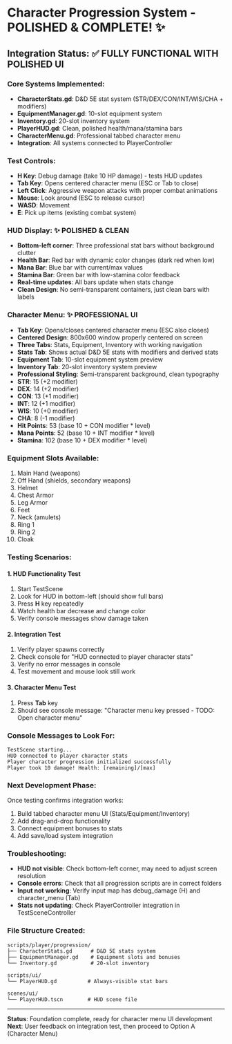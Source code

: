 # Character Progression System - POLISHED & COMPLETE! ✨

## Integration Status: ✅ FULLY FUNCTIONAL WITH POLISHED UI

### Core Systems Implemented:
- **CharacterStats.gd**: D&D 5E stat system (STR/DEX/CON/INT/WIS/CHA + modifiers)
- **EquipmentManager.gd**: 10-slot equipment system
- **Inventory.gd**: 20-slot inventory system  
- **PlayerHUD.gd**: Clean, polished health/mana/stamina bars
- **CharacterMenu.gd**: Professional tabbed character menu
- **Integration**: All systems connected to PlayerController

### Test Controls:
- **H Key**: Debug damage (take 10 HP damage) - tests HUD updates
- **Tab Key**: Opens centered character menu (ESC or Tab to close)
- **Left Click**: Aggressive weapon attacks with proper combat animations
- **Mouse**: Look around (ESC to release cursor)
- **WASD**: Movement
- **E**: Pick up items (existing combat system)

### HUD Display: ✨ POLISHED & CLEAN
- **Bottom-left corner**: Three professional stat bars without background clutter
- **Health Bar**: Red bar with dynamic color changes (dark red when low)
- **Mana Bar**: Blue bar with current/max values
- **Stamina Bar**: Green bar with low-stamina color feedback
- **Real-time updates**: All bars update when stats change
- **Clean Design**: No semi-transparent containers, just clean bars with labels

### Character Menu: ✨ PROFESSIONAL UI
- **Tab Key**: Opens/closes centered character menu (ESC also closes)
- **Centered Design**: 800x600 window properly centered on screen
- **Three Tabs**: Stats, Equipment, Inventory with working navigation
- **Stats Tab**: Shows actual D&D 5E stats with modifiers and derived stats
- **Equipment Tab**: 10-slot equipment system preview
- **Inventory Tab**: 20-slot inventory system preview
- **Professional Styling**: Semi-transparent background, clean typography
- **STR**: 15 (+2 modifier)
- **DEX**: 14 (+2 modifier) 
- **CON**: 13 (+1 modifier)
- **INT**: 12 (+1 modifier)
- **WIS**: 10 (+0 modifier)
- **CHA**: 8 (-1 modifier)
- **Hit Points**: 53 (base 10 + CON modifier * level)
- **Mana Points**: 52 (base 10 + INT modifier * level)
- **Stamina**: 102 (base 10 + DEX modifier * level)

### Equipment Slots Available:
1. Main Hand (weapons)
2. Off Hand (shields, secondary weapons)
3. Helmet
4. Chest Armor
5. Leg Armor
6. Feet
7. Neck (amulets)
8. Ring 1
9. Ring 2
10. Cloak

### Testing Scenarios:

#### 1. HUD Functionality Test
1. Start TestScene
2. Look for HUD in bottom-left (should show full bars)
3. Press **H** key repeatedly
4. Watch health bar decrease and change color
5. Verify console messages show damage taken

#### 2. Integration Test
1. Verify player spawns correctly
2. Check console for "HUD connected to player character stats"
3. Verify no error messages in console
4. Test movement and mouse look still work

#### 3. Character Menu Test
1. Press **Tab** key
2. Should see console message: "Character menu key pressed - TODO: Open character menu"

### Console Messages to Look For:
```
TestScene starting...
HUD connected to player character stats
Player character progression initialized successfully
Player took 10 damage! Health: [remaining]/[max]
```

### Next Development Phase:
Once testing confirms integration works:
1. Build tabbed character menu UI (Stats/Equipment/Inventory)
2. Add drag-and-drop functionality
3. Connect equipment bonuses to stats
4. Add save/load system integration

### Troubleshooting:
- **HUD not visible**: Check bottom-left corner, may need to adjust screen resolution
- **Console errors**: Check that all progression scripts are in correct folders
- **Input not working**: Verify input map has debug_damage (H) and character_menu (Tab)
- **Stats not updating**: Check PlayerController integration in TestSceneController

### File Structure Created:
```
scripts/player/progression/
├── CharacterStats.gd      # D&D 5E stats system
├── EquipmentManager.gd    # Equipment slots and bonuses
└── Inventory.gd           # 20-slot inventory

scripts/ui/
└── PlayerHUD.gd          # Always-visible stat bars

scenes/ui/
└── PlayerHUD.tscn        # HUD scene file
```

---
**Status**: Foundation complete, ready for character menu UI development
**Next**: User feedback on integration test, then proceed to Option A (Character Menu)
